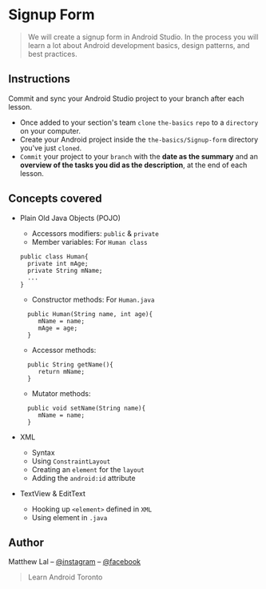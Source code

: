 # Signup Form
> We will create a signup form in Android Studio. In the process you will learn a lot about Android development basics, design patterns, and best practices. 

## Instructions
Commit and sync your Android Studio project to your branch after each lesson.
* Once added to your section's team `clone` `the-basics` `repo` to a `directory` on your computer.
* Create your Android project inside the `the-basics/Signup-form` directory you've just `cloned`.
* `Commit` your project to your `branch` with the <b>date as the summary</b> and an <b>overview of the tasks you did as the description</b>, at the end of each lesson.

## Concepts covered

* Plain Old Java Objects (POJO)
    * Accessors modifiers: `public` & `private`
    * Member variables:
    For `Human class`
    ```
    public class Human{
      private int mAge;
      private String mName;
      ...
    }
    ```
    * Constructor methods:
    For `Human.java`
    ```
      public Human(String name, int age){
         mName = name;
         mAge = age;
      }
    ```
    * Accessor methods:
    ```
      public String getName(){
         return mName;
      }
    ```
    * Mutator methods:
    ```
      public void setName(String name){
         mName = name;
      }
    ```
    
* XML
    * Syntax
    * Using `ConstraintLayout`
    * Creating an `element` for the `layout`
    * Adding the `android:id` attribute
* TextView & EditText
    * Hooking up `<element>` defined in `XML`
    * Using element in `.java`

## Author

Matthew Lal – [@instagram](https://instagr.am/that.android.developer) – [@facebook](https://fb.me/that.android.developer)
> Learn Android Toronto
